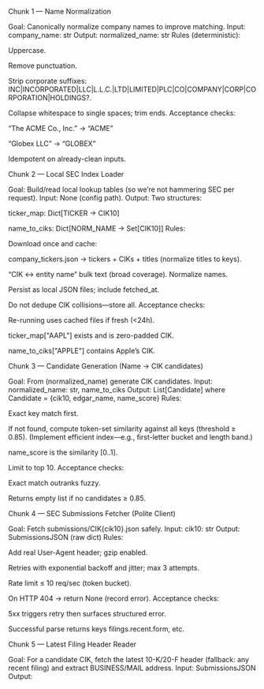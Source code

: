 Chunk 1 — Name Normalization

Goal: Canonically normalize company names to improve matching.
Input: company_name: str
Output: normalized_name: str
Rules (deterministic):

Uppercase.

Remove punctuation.

Strip corporate suffixes: INC|INCORPORATED|LLC|L.L.C.|LTD|LIMITED|PLC|CO|COMPANY|CORP|CORPORATION|HOLDINGS?.

Collapse whitespace to single spaces; trim ends.
Acceptance checks:

“The ACME Co., Inc.” → “ACME”

“Globex LLC” → “GLOBEX”

Idempotent on already-clean inputs.

Chunk 2 — Local SEC Index Loader

Goal: Build/read local lookup tables (so we’re not hammering SEC per request).
Input: None (config path).
Output: Two structures:

ticker_map: Dict[TICKER -> CIK10]

name_to_ciks: Dict[NORM_NAME -> Set[CIK10]]
Rules:

Download once and cache:

company_tickers.json → tickers + CIKs + titles (normalize titles to keys).

“CIK <-> entity name” bulk text (broad coverage). Normalize names.

Persist as local JSON files; include fetched_at.

Do not dedupe CIK collisions—store all.
Acceptance checks:

Re-running uses cached files if fresh (<24h).

ticker_map["AAPL"] exists and is zero-padded CIK.

name_to_ciks["APPLE"] contains Apple’s CIK.

Chunk 3 — Candidate Generation (Name → CIK candidates)

Goal: From (normalized_name) generate CIK candidates.
Input: normalized_name: str, name_to_ciks
Output: List[Candidate] where Candidate = {cik10, edgar_name, name_score}
Rules:

Exact key match first.

If not found, compute token-set similarity against all keys (threshold ≥ 0.85). (Implement efficient index—e.g., first-letter bucket and length band.)

name_score is the similarity [0..1].

Limit to top 10.
Acceptance checks:

Exact match outranks fuzzy.

Returns empty list if no candidates ≥ 0.85.

Chunk 4 — SEC Submissions Fetcher (Polite Client)

Goal: Fetch submissions/CIK{cik10}.json safely.
Input: cik10: str
Output: SubmissionsJSON (raw dict)
Rules:

Add real User-Agent header; gzip enabled.

Retries with exponential backoff and jitter; max 3 attempts.

Rate limit ≤ 10 req/sec (token bucket).

On HTTP 404 → return None (record error).
Acceptance checks:

5xx triggers retry then surfaces structured error.

Successful parse returns keys filings.recent.form, etc.

Chunk 5 — Latest Filing Header Reader

Goal: For a candidate CIK, fetch the latest 10-K/20-F header (fallback: any recent filing) and extract BUSINESS/MAIL address.
Input: SubmissionsJSON
Output:
